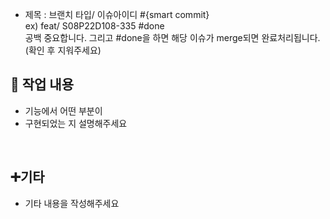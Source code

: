 - 제목 : 브랜치 타입/ 이슈아이디 #{smart commit}  
ex) feat/ S08P22D108-335 #done  
공백 중요합니다. 그리고 #done을 하면 해당 이슈가 merge되면 완료처리됩니다.  
(확인 후 지워주세요)


## 🔎 작업 내용
  - 기능에서 어떤 부분이
  - 구현되었는 지 설명해주세요
<br/>

 ## ➕기타
 - 기타 내용을 작성해주세요

<br/>
